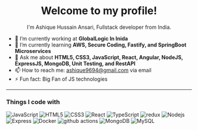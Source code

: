 <!--
**ashique-hussain** is a ✨ _special_ ✨ repository because its `README.md` (this file) appears on your GitHub profile.

Here are some ideas to get you started:

- 🔭 I’m currently working on ...
- 🌱 I’m currently learning ...
- 👯 I’m looking to collaborate on ...
- 🤔 I’m looking for help with ...
- 💬 Ask me about ...
- 📫 How to reach me: ...
- 😄 Pronouns: ...
- ⚡ Fun fact: ...
-->

<h1 align="center">Welcome to my profile!</h1>
<p align="center">I'm Ashique Hussain Ansari, Fullstack developer from India.</p>

- 🔭 I’m currently working at **GlobalLogic In Inida**
- 🌱 I’m currently learning **AWS, Secure Coding, Fastify, and SpringBoot Microservices**
- 💬 Ask me about **HTML5, CSS3, JavaScript, React, Angular, NodeJS, ExpressJS, MongoDB, Unit Testing, and RestAPI**
- 📫 How to reach me: [ashique9694@gmail.com](mailto:ashique9694@gmail.com) via email
- ⚡ Fun fact: Big Fan of JS technologies

---

<h3>Things I code with</h3>
<p>
  <img alt="JavaScript" src="https://img.shields.io/badge/-JavaScript-f2f2f2?style=flat-square&logo=javascript&logoColor=yellow" />
  <img alt="HTML5" src="https://img.shields.io/badge/-HTML5-dc4925?style=flat-square&logo=html5&logoColor=white" />
  <img alt="CSS3" src="https://img.shields.io/badge/-CSS3-254add?style=flat-square&logo=css3&logoColor=white" />
  <img alt="React" src="https://img.shields.io/badge/-React-45b8d8?style=flat-square&logo=react&logoColor=white" />
  <img alt="TypeScript" src="https://img.shields.io/badge/-TypeScript-007ACC?style=flat-square&logo=typescript&logoColor=white" />
  <img alt="redux" src="https://img.shields.io/badge/-Redux-764ABC?style=flat-square&logo=redux&logoColor=white" />
  <img alt="Nodejs" src="https://img.shields.io/badge/-Nodejs-43853d?style=flat-square&logo=Node.js&logoColor=white" />
  <img alt="Express" src="https://img.shields.io/badge/-Express-515151?style=flat-square&logo=express&logoColor=white" />
  <img alt="Docker" src="https://img.shields.io/badge/-Docker-46a2f1?style=flat-square&logo=docker&logoColor=white" />
  <img alt="github actions" src="https://img.shields.io/badge/-Github_Actions-2088FF?style=flat-square&logo=github-actions&logoColor=white" />
  <img alt="MongoDB" src="https://img.shields.io/badge/-MongoDB-13aa52?style=flat-square&logo=mongodb&logoColor=white" />
  <img alt="MySQL" src="https://img.shields.io/badge/-MySQL-515151?style=flat-square&logo=mysql&logoColor=white" />
</p>

